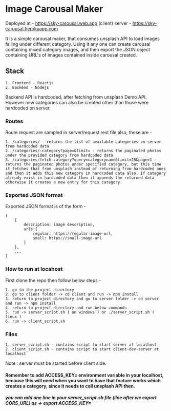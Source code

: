 # Image Carousal Maker

Deployed at - https://sky-carousal.web.app  (client)
server - https://sky-carousal.herokuapp.com

It is a simple carousal maker, that consumes unsplash API to load images
falling under different category. Using it any one can create carousal containing 
mixed category images, and then export the JSON object containing URL's of images
contained inside carousal created.

## Stack 

	1. Frontend - Reactjs
	2. Backend - Nodejs

Backend API is hardcoded, after fetching from unsplash Demo API.
However new categories can also be created other than those were hardcoded on server.

### Routes

Route request are sampled in server/request.rest file also, these are -

	1. /categories/ - returns the list of available categories on server from hardcoded data
	2. /categories/:category?page=&limit= - returns the paginated photos under the provided category from hardcoded data
	3. /categories/fetch-category?query=categoryname&limit=25&page=1 - returns the paginated photos under specified category, but this time it fetches that from unsplash instead of returning from hardcoded ones and then it adds this new category in hardcoded data also. If category already exist in hardcoded data then it appends the returned data otherwise it creates a new entry for this category.

### Exported JSON format

Exported JSON format is of the form -

	[
		{
			description: image description,
			urls:{
				regular: https://regular-image-url,
				small: https://small-image-url
			}
		},
		...
	]

### How to run at locahost 

First clone the repo then follow below steps - 

	1. go to the project directory
	2. go to client folder -> cd client and run -> npm install
	3. return to project directory and go to server folder -> cd server and run -> npm install
	4. return to project directory and run below commands
	5. run -> server_script.sh ( on windows ) or ./server_script.sh ( linux ) 
	6. run -> client_script.sh

### Files

	1. server_script.sh - contains script to start server at localhost
	2. client_script.sh - contains script to start client-dev-server at localhost

Note : server must be started before client side.

#### Remember to add ACCESS_KEY=<your unsplash access key> environment variable in your localhost, because this will need when you want to have that feature works which creates a category, since it needs to call unsplash API then.

##### you can add one line in your server_script.sh file (line after we export CORS_URL) as -> export ACCESS_KEY=<your access key>  
